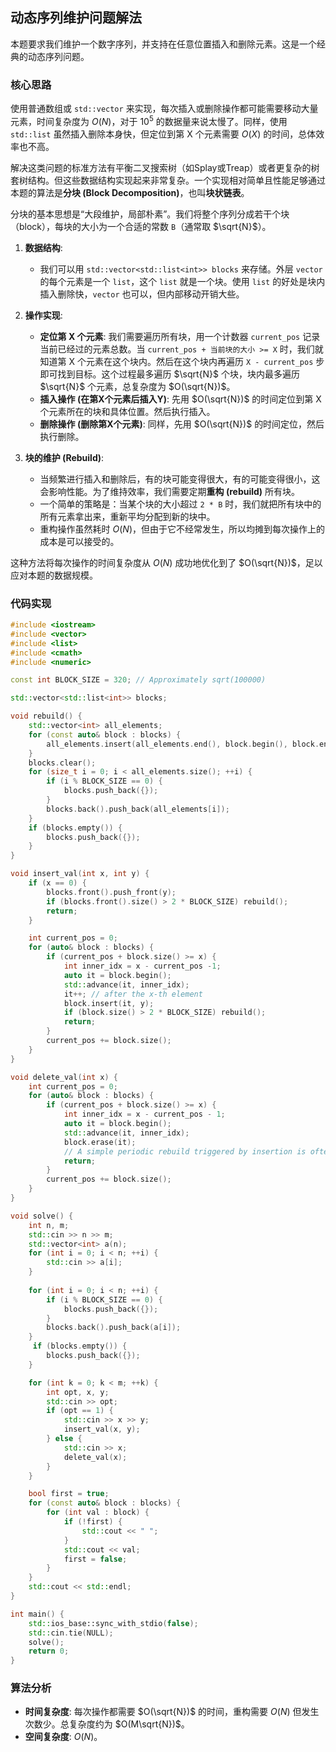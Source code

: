 ## 动态序列维护问题解法

本题要求我们维护一个数字序列，并支持在任意位置插入和删除元素。这是一个经典的动态序列问题。

### 核心思路

使用普通数组或 `std::vector` 来实现，每次插入或删除操作都可能需要移动大量元素，时间复杂度为 $O(N)$，对于 $10^5$ 的数据量来说太慢了。同样，使用 `std::list` 虽然插入删除本身快，但定位到第 X 个元素需要 $O(X)$ 的时间，总体效率也不高。

解决这类问题的标准方法有平衡二叉搜索树（如Splay或Treap）或者更复杂的树套树结构。但这些数据结构实现起来非常复杂。一个实现相对简单且性能足够通过本题的算法是**分块 (Block Decomposition)**，也叫**块状链表**。

分块的基本思想是“大段维护，局部朴素”。我们将整个序列分成若干个块（block），每块的大小为一个合适的常数 `B`（通常取 $\sqrt{N}$）。

1.  **数据结构**:
    *   我们可以用 `std::vector<std::list<int>> blocks` 来存储。外层 `vector` 的每个元素是一个 `list`，这个 `list` 就是一个块。使用 `list` 的好处是块内插入删除快，`vector` 也可以，但内部移动开销大些。

2.  **操作实现**:
    *   **定位第 X 个元素**: 我们需要遍历所有块，用一个计数器 `current_pos` 记录当前已经过的元素总数。当 `current_pos + 当前块的大小 >= X` 时，我们就知道第 X 个元素在这个块内。然后在这个块内再遍历 `X - current_pos` 步即可找到目标。这个过程最多遍历 $\sqrt{N}$ 个块，块内最多遍历 $\sqrt{N}$ 个元素，总复杂度为 $O(\sqrt{N})$。
    *   **插入操作 (在第X个元素后插入Y)**: 先用 $O(\sqrt{N})$ 的时间定位到第 X 个元素所在的块和具体位置。然后执行插入。
    *   **删除操作 (删除第X个元素)**: 同样，先用 $O(\sqrt{N})$ 的时间定位，然后执行删除。

3.  **块的维护 (Rebuild)**:
    *   当频繁进行插入和删除后，有的块可能变得很大，有的可能变得很小，这会影响性能。为了维持效率，我们需要定期**重构 (rebuild)** 所有块。
    *   一个简单的策略是：当某个块的大小超过 `2 * B` 时，我们就把所有块中的所有元素拿出来，重新平均分配到新的块中。
    *   重构操作虽然耗时 $O(N)$，但由于它不经常发生，所以均摊到每次操作上的成本是可以接受的。

这种方法将每次操作的时间复杂度从 $O(N)$ 成功地优化到了 $O(\sqrt{N})$，足以应对本题的数据规模。

### 代码实现

```cpp
#include <iostream>
#include <vector>
#include <list>
#include <cmath>
#include <numeric>

const int BLOCK_SIZE = 320; // Approximately sqrt(100000)

std::vector<std::list<int>> blocks;

void rebuild() {
    std::vector<int> all_elements;
    for (const auto& block : blocks) {
        all_elements.insert(all_elements.end(), block.begin(), block.end());
    }
    blocks.clear();
    for (size_t i = 0; i < all_elements.size(); ++i) {
        if (i % BLOCK_SIZE == 0) {
            blocks.push_back({});
        }
        blocks.back().push_back(all_elements[i]);
    }
    if (blocks.empty()) {
        blocks.push_back({});
    }
}

void insert_val(int x, int y) {
    if (x == 0) {
        blocks.front().push_front(y);
        if (blocks.front().size() > 2 * BLOCK_SIZE) rebuild();
        return;
    }

    int current_pos = 0;
    for (auto& block : blocks) {
        if (current_pos + block.size() >= x) {
            int inner_idx = x - current_pos -1;
            auto it = block.begin();
            std::advance(it, inner_idx);
            it++; // after the x-th element
            block.insert(it, y);
            if (block.size() > 2 * BLOCK_SIZE) rebuild();
            return;
        }
        current_pos += block.size();
    }
}

void delete_val(int x) {
    int current_pos = 0;
    for (auto& block : blocks) {
        if (current_pos + block.size() >= x) {
            int inner_idx = x - current_pos - 1;
            auto it = block.begin();
            std::advance(it, inner_idx);
            block.erase(it);
            // A simple periodic rebuild triggered by insertion is often enough
            return;
        }
        current_pos += block.size();
    }
}

void solve() {
    int n, m;
    std::cin >> n >> m;
    std::vector<int> a(n);
    for (int i = 0; i < n; ++i) {
        std::cin >> a[i];
    }
    
    for (int i = 0; i < n; ++i) {
        if (i % BLOCK_SIZE == 0) {
            blocks.push_back({});
        }
        blocks.back().push_back(a[i]);
    }
     if (blocks.empty()) {
        blocks.push_back({});
    }

    for (int k = 0; k < m; ++k) {
        int opt, x, y;
        std::cin >> opt;
        if (opt == 1) {
            std::cin >> x >> y;
            insert_val(x, y);
        } else {
            std::cin >> x;
            delete_val(x);
        }
    }

    bool first = true;
    for (const auto& block : blocks) {
        for (int val : block) {
            if (!first) {
                std::cout << " ";
            }
            std::cout << val;
            first = false;
        }
    }
    std::cout << std::endl;
}

int main() {
    std::ios_base::sync_with_stdio(false);
    std::cin.tie(NULL);
    solve();
    return 0;
}
```

### 算法分析
*   **时间复杂度**: 每次操作都需要 $O(\sqrt{N})$ 的时间，重构需要 $O(N)$ 但发生次数少。总复杂度约为 $O(M\sqrt{N})$。
*   **空间复杂度**: $O(N)$。
